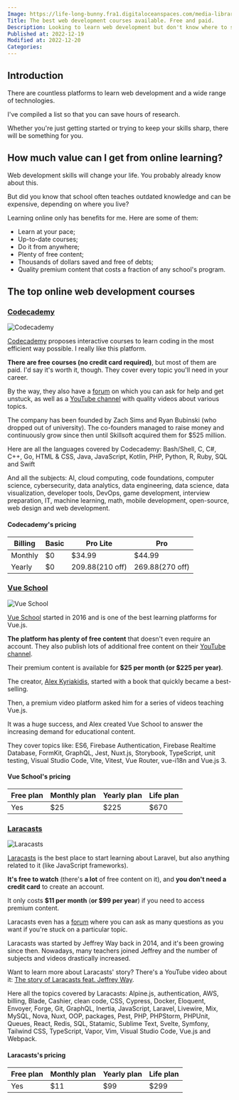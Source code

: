```yaml
---
Image: https://life-long-bunny.fra1.digitaloceanspaces.com/media-library/production/24/5293_mhk4oe.jpg
Title: The best web development courses available. Free and paid.
Description: Looking to learn web development but don't know where to start? Check out our list of the best online paid and free platforms to get started!
Published at: 2022-12-19
Modified at: 2022-12-20
Categories: 
---
```


## Introduction

There are countless platforms to learn web development and a wide range of technologies.

I've compiled a list so that you can save hours of research.

Whether you're just getting started or trying to keep your skills sharp, there will be something for you.

## How much value can I get from online learning?

Web development skills will change your life. You probably already know about this.

But did you know that school often teaches outdated knowledge and can be expensive, depending on where you live?

Learning online only has benefits for me. Here are some of them:
- Learn at your pace;
- Up-to-date courses;
- Do it from anywhere;
- Plenty of free content;
- Thousands of dollars saved and free of debts;
- Quality premium content that costs a fraction of any school's program.

## The top online web development courses

### [Codecademy](https://benjamincrozat.com/recommends/codecademy)

![Codecademy](https://life-long-bunny.fra1.digitaloceanspaces.com/media-library/production/115/conversions/www.codecademy.com__dhb6d1-medium.jpg)

[Codecademy](https://benjamincrozat.com/recommends/codecademy) proposes interactive courses to learn coding in the most efficient way possible. I really like this platform.

**There are free courses (no credit card required)**, but most of them are paid. I'd say it's worth it, though. They cover every topic you'll need in your career.

By the way, they also have a [forum](https://discuss.codecademy.com) on which you can ask for help and get unstuck, as well as a [YouTube channel](https://www.youtube.com/@codecademy) with quality videos about various topics.

The company has been founded by Zach Sims and Ryan Bubinski (who dropped out of university). The co-founders managed to raise money and continuously grow since then until Skillsoft acquired them for $525 million.

Here are all the languages covered by Codecademy: Bash/Shell, C, C#, C++, Go, HTML & CSS, Java, JavaScript, Kotlin, PHP, Python, R, Ruby, SQL and Swift

And all the subjects: AI, cloud computing, code foundations, computer science, cybersecurity, data analytics, data engineering, data science, data visualization, developer tools, DevOps, game development, interview preparation, IT, machine learning, math, mobile development, open-source, web design and web development.

#### Codecademy's pricing

| Billing | Basic | Pro Lite           | Pro                |
| ------- | ----- | ------------------ | ------------------ |
| Monthly | $0    | $34.99             | $44.99             |
| Yearly  | $0    | $209.88 ($210 off) | $269.88 ($270 off) |

### [Vue School](https://vueschool.io)

![Vue School](https://life-long-bunny.fra1.digitaloceanspaces.com/media-library/production/116/conversions/vueschool.io__kkb82y-medium.jpg)

[Vue School](https://vueschool.io) started in 2016 and is one of the best learning platforms for Vue.js.

**The platform has plenty of free content** that doesn't even require an account. They also publish lots of additional free content on their [YouTube channel](https://www.youtube.com/@vueschool/videos).

Their premium content is available for **$25 per month (or $225 per year)**.

The creator, [Alex Kyriakidis](https://twitter.com/hootlex), started with a book that quickly became a best-selling.

Then, a premium video platform asked him for a series of videos teaching Vue.js.

It was a huge success, and Alex created Vue School to answer the increasing demand for educational content.

They cover topics like: ES6, Firebase Authentication, Firebase Realtime Database, FormKit, GraphQL, Jest, Nuxt.js, Storybook, TypeScript, unit testing, Visual Studio Code, Vite, Vitest, Vue Router, vue-i18n and Vue.js 3.

#### Vue School's pricing

| Free plan | Monthly plan | Yearly plan | Life plan |
| --------- | ------------ | ----------- | --------- |
| Yes       | $25          | $225        | $670      |

### [Laracasts](https://laracasts.com)

![Laracasts](https://life-long-bunny.fra1.digitaloceanspaces.com/media-library/production/117/conversions/laracasts.com__uaexby-medium.jpg)

[Laracasts](https://laracasts.com) is the best place to start learning about Laravel, but also anything related to it (like JavaScript frameworks).

**It's free to watch** (there's **a lot** of free content on it), and **you don't need a credit card** to create an account.

It only costs **$11 per month** (**or $99 per year**) if you need to access premium content.

Laracasts even has a [forum](https://laracasts.com/discuss) where you can ask as many questions as you want if you're stuck on a particular topic.

Laracasts was started by Jeffrey Way back in 2014, and it's been growing since then. Nowadays, many teachers joined Jeffrey and the number of subjects and videos drastically increased.

Want to learn more about Laracasts' story? There's a YouTube video about it: [The story of Laracasts feat. Jeffrey Way](https://www.youtube.com/watch?v=SEwXlG9jxf0).

Here all the topics covered by Laracasts: Alpine.js, authentication, AWS, billing, Blade, Cashier, clean code, CSS, Cypress, Docker, Eloquent, Envoyer, Forge, Git, GraphQL, Inertia, JavaScript, Laravel, Livewire, Mix, MySQL, Nova, Nuxt, OOP, packages, Pest, PHP, PHPStorm, PHPUnit, Queues, React, Redis, SQL, Statamic, Sublime Text, Svelte, Symfony, Tailwind CSS, TypeScript, Vapor, Vim, Visual Studio Code, Vue.js and Webpack.

#### Laracasts's pricing

| Free plan | Monthly plan | Yearly plan | Life plan |
| --------- | ------------ | ----------- | --------- |
| Yes       | $11          | $99         | $299      |

